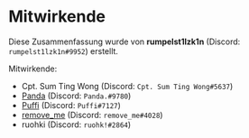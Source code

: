 # Mitwirkende

Diese Zusammenfassung wurde von **rumpelst1lzk1n** (Discord: `rumpelst1lzk1n#9952`) erstellt.

Mitwirkende:

- Cpt. Sum Ting Wong (Discord: `Cpt. Sum Ting Wong#5637`)
- [Panda](https://www.youtube.com/channel/UCh5bOX3_hTCsVLJxf4cm5qA) (Discord: `Panda.#9780`)
- [Puffi](https://www.youtube.com/channel/UCnS1f_wUUGjGD3vL1L-AKFA) (Discord: `Puffi#7127`)
- [remove_me](https://www.youtube.com/channel/UCV0hukgWm_BdC_gvOPZSa9w) (Discord: `remove_me#4028`)
- ruohki (Discord: `ruohk!#2864`)
